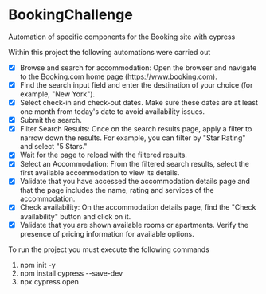 # BookingChallenge
Automation of specific components for the Booking site with cypress

Within this project the following automations were carried out
- [x] Browse and search for accommodation: Open the browser and navigate to the Booking.com home page (https://www.booking.com).
- [x] Find the search input field and enter the destination of your choice (for example, "New York").
- [x] Select check-in and check-out dates. Make sure these dates are at least one month from today's date to avoid availability issues.
- [x] Submit the search.
- [x] Filter Search Results: Once on the search results page, apply a filter to narrow down the results. For example, you can filter by "Star Rating" and select "5 Stars."
- [x] Wait for the page to reload with the filtered results.
- [x] Select an Accommodation: From the filtered search results, select the first available accommodation to view its details.
- [x] Validate that you have accessed the accommodation details page and that the page includes the name, rating and services of the accommodation.
- [x] Check availability: On the accommodation details page, find the "Check availability" button and click on it.
- [x] Validate that you are shown available rooms or apartments. Verify the presence of pricing information for available options.

To run the project you must execute the following commands
1. npm init -y
2. npm install cypress --save-dev
3. npx cypress open
